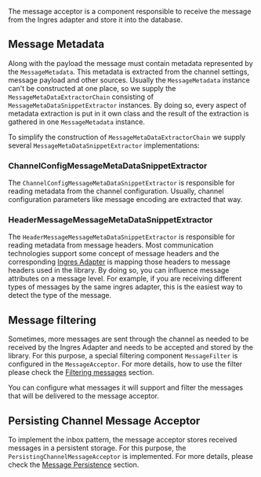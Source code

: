 The message acceptor is a component responsible to receive the message from the Ingres adapter and store it into the database. 

## Message Metadata
Along with the payload the message must contain metadata represented by the `MessageMetadata`. This metadata is extracted from the channel settings, 
message payload and other sources. Usually the `MessageMetadata` instance can't be constructed at one place, so we supply the `MessageMetaDataExtractorChain`
consisting of `MessageMetaDataSnippetExtractor` instances. By doing so, every aspect of metadata extraction is put in it own class and the result of the 
extraction is gathered in one `MessageMetadata` instance.

To simplify the construction of `MessageMetaDataExtractorChain` we supply several `MessageMetaDataSnippetExtractor` implementations:

### ChannelConfigMessageMetaDataSnippetExtractor

The `ChannelConfigMessageMetaDataSnippetExtractor` is responsible for reading metadata from the channel configuration. Usually, channel configuration parameters
like message encoding are extracted that way.

### HeaderMessageMessageMetaDataSnippetExtractor

The `HeaderMessageMessageMetaDataSnippetExtractor` is responsible for reading metadata from message headers. Most communication technologies support some concept
of message headers and the corresponding [Ingres Adapter](./ingres-axon.md) is mapping those headers to message headers used in the library. By doing so, 
you can influence message attributes on a message level. For example, if you are receiving different types of messages by the same ingres adapter, this is 
the easiest way to detect the type of the message.

## Message filtering

Sometimes, more messages are sent through the channel as needed to be received by the Ingres Adapter and needs to be accepted and stored by the library. 
For this purpose, a special filtering component `MessageFilter` is configured in the `MessageAcceptor`. For more details, how to use the filter please check the [Filtering messages](filtering-messages.md) section. 

You can
configure what messages it will support and filter the messages that will be delivered to the message acceptor.


## Persisting Channel Message Acceptor

To implement the inbox pattern, the message acceptor stores received messages in a persistent storage. For this purpose, the `PersistingChannelMessageAcceptor`
is implemented. For more details, please check the [Message Persistence](message-persistence.md) section.